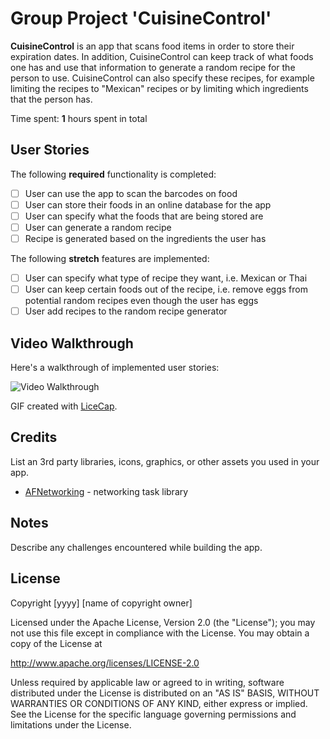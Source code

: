 # Group Project 'CuisineControl'

**CuisineControl** is an app that scans food items in order to store their expiration dates.  In addition, CuisineControl can keep track of what foods one has and use that information to generate a random recipe for the person to use.  CuisineControl can also specify these recipes, for example limiting the recipes to "Mexican" recipes or by limiting which ingredients that the person has.

Time spent: **1** hours spent in total

## User Stories

The following **required** functionality is completed:

- [ ] User can use the app to scan the barcodes on food
- [ ] User can store their foods in an online database for the app
- [ ] User can specify what the foods that are being stored are
- [ ] User can generate a random recipe
- [ ] Recipe is generated based on the ingredients the user has

The following **stretch** features are implemented:

- [ ] User can specify what type of recipe they want, i.e. Mexican or Thai
- [ ] User can keep certain foods out of the recipe, i.e. remove eggs from potential random recipes even though the user has eggs
- [ ] User add recipes to the random recipe generator

## Video Walkthrough

Here's a walkthrough of implemented user stories:

<img src='blob:https://imgur.com/65640191-71f3-4940-9d06-a11802b547f4' title='Video Walkthrough' width='' alt='Video Walkthrough' />

GIF created with [LiceCap](http://www.cockos.com/licecap/).

## Credits

List an 3rd party libraries, icons, graphics, or other assets you used in your app.

- [AFNetworking](https://github.com/AFNetworking/AFNetworking) - networking task library


## Notes

Describe any challenges encountered while building the app.

## License

Copyright [yyyy] [name of copyright owner]

Licensed under the Apache License, Version 2.0 (the "License");
you may not use this file except in compliance with the License.
You may obtain a copy of the License at

http://www.apache.org/licenses/LICENSE-2.0

Unless required by applicable law or agreed to in writing, software
distributed under the License is distributed on an "AS IS" BASIS,
WITHOUT WARRANTIES OR CONDITIONS OF ANY KIND, either express or implied.
See the License for the specific language governing permissions and
limitations under the License.
